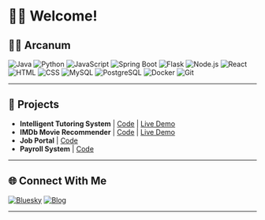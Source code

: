 # 👋🏽 Welcome!

## 🧙‍♂️ Arcanum  
![Java](https://img.shields.io/badge/Java-%23ED8B00.svg?style=for-the-badge&logo=openjdk&logoColor=white)
![Python](https://img.shields.io/badge/Python-%2314354C.svg?style=for-the-badge&logo=python&logoColor=white) 
![JavaScript](https://img.shields.io/badge/JavaScript-%23F7DF1E.svg?style=for-the-badge&logo=javascript&logoColor=black)
![Spring Boot](https://img.shields.io/badge/Spring_Boot-%236DB33F.svg?style=for-the-badge&logo=spring-boot&logoColor=white) 
![Flask](https://img.shields.io/badge/Flask-%23000.svg?style=for-the-badge&logo=flask&logoColor=white) 
![Node.js](https://img.shields.io/badge/Node.js-%23339933.svg?style=for-the-badge&logo=node.js&logoColor=white)
![React](https://img.shields.io/badge/React-%2361DAFB.svg?style=for-the-badge&logo=react&logoColor=black) 
![HTML](https://img.shields.io/badge/HTML5-%23E34F26.svg?style=for-the-badge&logo=html5&logoColor=white) 
![CSS](https://img.shields.io/badge/CSS3-%231572B6.svg?style=for-the-badge&logo=css3&logoColor=white)
![MySQL](https://img.shields.io/badge/MySQL-%234479A1.svg?style=for-the-badge&logo=mysql&logoColor=white) 
![PostgreSQL](https://img.shields.io/badge/PostgreSQL-%23336791.svg?style=for-the-badge&logo=postgresql&logoColor=white) 
![Docker](https://img.shields.io/badge/Docker-%230db7ed.svg?style=for-the-badge&logo=docker&logoColor=white) 
![Git](https://img.shields.io/badge/Git-%23F05033.svg?style=for-the-badge&logo=git&logoColor=white) 

---

## 📜 Projects
- **Intelligent Tutoring System** | [Code](https://github.com/lizardcat/intelligent-tutoring-system) | [Live Demo](https://intelligent-tutoring-system.streamlit.app/)
- **IMDb Movie Recommender** |  [Code](https://github.com/lizardcat/python_movie_rec_app) |  [Live Demo](https://imdbmovierecs.streamlit.app/)
- **Job Portal** | [Code](https://github.com/lizardcat/usiu-job-board)
- **Payroll System** | [Code](https://github.com/lizardcat/usiu-payroll-system)

---

## 🌐 Connect With Me
[![Bluesky](https://img.shields.io/badge/-Bluesky-0055FF?style=flat&logo=bluesky&logoColor=white)](https://bsky.app/profile/araza.bsky.social)
[![Blog](https://img.shields.io/badge/-Blog-FFA500?style=flat&logo=blogger&logoColor=white)](https://alexraza.tech)

---
